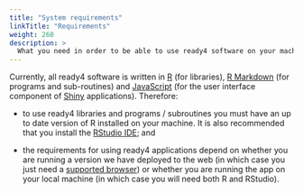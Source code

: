 ```yaml
---
title: "System requirements"
linkTitle: "Requirements"
weight: 260
description: >
  What you need in order to be able to use ready4 software on your machine.
---
```


Currently, all ready4 software is written in [R](https://www.r-project.org) (for libraries), [R Markdown](https://rmarkdown.rstudio.com) (for programs and sub-routines) and [JavaScript](https://www.javascript.com) (for the user interface component of [Shiny](https://shiny.rstudio.com) applications). Therefore:

- to use ready4 libraries and programs / subroutines you must have an up to date version of R installed on your machine. It is also recommended that you install the [RStudio IDE](https://posit.co/products/open-source/rstudio/); and

- the requirements for using ready4 applications depend on whether you are running a version we have deployed to the web (in which case you just need a [supported browser](https://support.posit.co/hc/en-us/articles/221311328-Supported-browsers-for-Shiny-Server)) or whether you are running the app on your local machine (in which case you will need both R and RStudio).